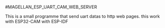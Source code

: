 #MAGELLAN_ESP_UART_CAM_WEB_SERVER

This is a small programme that send uart datas to http web pages. 
this work with ESP32-CAM with ESP-IDF
